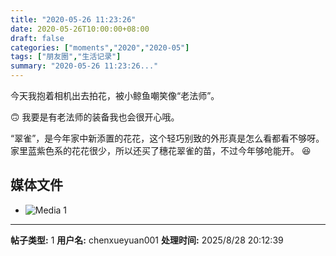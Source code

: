 ```yaml
---
title: "2020-05-26 11:23:26"
date: 2020-05-26T10:00:00+08:00
draft: false
categories: ["moments","2020","2020-05"]
tags: ["朋友圈","生活记录"]
summary: "2020-05-26 11:23:26..."
---
```


今天我抱着相机出去拍花，被小鲸鱼嘲笑像“老法师”。

🙃 我要是有老法师的装备我也会很开心哦。

“翠雀”，是今年家中新添置的花花，这个轻巧别致的外形真是怎么看都看不够呀。家里蓝紫色系的花花很少，所以还买了穗花翠雀的苗，不过今年够呛能开。 😆

## 媒体文件

- ![Media 1](/Moments/photos/2020-05-26/202005261123260.jpg)

---

**帖子类型:** 1
**用户名:** chenxueyuan001
**处理时间:** 2025/8/28 20:12:39